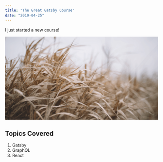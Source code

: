 ```yaml
---
title: "The Great Gatsby Course"
date: "2019-04-25"
---
```


I just started a new course!

![Grass](./grass.png)

## Topics Covered

1. Gatsby
2. GraphQL
3. React
